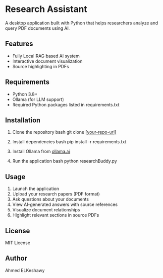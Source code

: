 # Research Assistant

A desktop application built with Python that helps researchers analyze and query PDF documents using AI.

## Features
- Fully Local RAG based AI system
- Interactive document visualization
- Source highlighting in PDFs


## Requirements
- Python 3.8+
- Ollama (for LLM support)
- Required Python packages listed in requirements.txt

## Installation
1. Clone the repository
bash
git clone [[your-repo-url]](https://github.com/Ahmed-ELKeshawy/researchJarvis.git)

2. Install dependencies
bash
pip install -r requirements.txt


3. Install Ollama from [ollama.ai](https://ollama.ai)

4. Run the application
bash
python researchBuddy.py


## Usage
1. Launch the application
2. Upload your research papers (PDF format)
3. Ask questions about your documents
4. View AI-generated answers with source references
5. Visualize document relationships
6. Highlight relevant sections in source PDFs

## License
MIT License

## Author
Ahmed ELKeshawy
